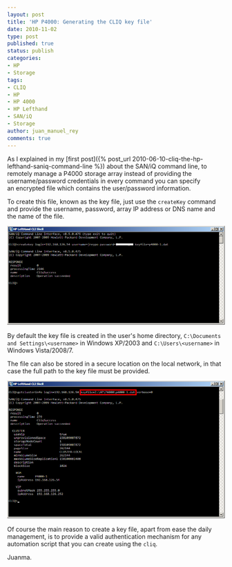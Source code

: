 ```yaml
---
layout: post
title: 'HP P4000: Generating the CLIQ key file'
date: 2010-11-02
type: post
published: true
status: publish
categories:
- HP
- Storage
tags:
- CLIQ
- HP
- HP 4000
- HP Lefthand
- SAN/iQ
- Storage
author: juan_manuel_rey
comments: true
---
```


As I explained in my [first post]({% post_url 2010-06-10-cliq-the-hp-lefthand-saniq-command-line %}) about the SAN/iQ command line, to remotely manage a P4000 storage array instead of
providing the username/password credentials in every command you can specify an encrypted file which contains the user/password information.

To create this file, known as the key file, just use the `createKey` command and provide the username, password, array IP address or DNS name and the name of the file.

[![](/images/key-file.png "key-file")]({{site.url}}/images/key-file.png)

By default the key file is created in the user's home directory, `C:\Documents and Settings\<username>` in Windows XP/2003 and `C:\Users\<username>` in Windows Vista/2008/7.

The file can also be stored in a secure location on the local network, in that case the full path to the key file must be provided.

[![](/images/getclusterinfo.png "getclusterinfo")]({{site.url}}/images/getclusterinfo.png)

Of course the main reason to create a key file, apart from ease the daily management, is to provide a valid authentication mechanism for any automation script that you can create using the `cliq`.

Juanma.
